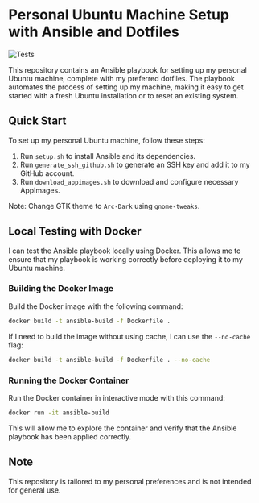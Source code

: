 # Personal Ubuntu Machine Setup with Ansible and Dotfiles

![Tests](https://github.com/dombean/ansible/actions/workflows/main.yml/badge.svg)

This repository contains an Ansible playbook for setting up my personal Ubuntu machine, complete with my preferred dotfiles. The playbook automates the process of setting up my machine, making it easy to get started with a fresh Ubuntu installation or to reset an existing system.

## Quick Start

To set up my personal Ubuntu machine, follow these steps:

1. Run `setup.sh` to install Ansible and its dependencies.
2. Run `generate_ssh_github.sh` to generate an SSH key and add it to my GitHub account.
3. Run `download_appimages.sh` to download and configure necessary AppImages.

Note: Change GTK theme to `Arc-Dark` using `gnome-tweaks`.

## Local Testing with Docker

I can test the Ansible playbook locally using Docker. This allows me to ensure that my playbook is working correctly before deploying it to my Ubuntu machine.

### Building the Docker Image

Build the Docker image with the following command:

```bash
docker build -t ansible-build -f Dockerfile .
```

If I need to build the image without using cache, I can use the `--no-cache` flag:

```bash
docker build -t ansible-build -f Dockerfile . --no-cache
```

### Running the Docker Container

Run the Docker container in interactive mode with this command:

```bash
docker run -it ansible-build
```

This will allow me to explore the container and verify that the Ansible playbook has been applied correctly.

## Note

This repository is tailored to my personal preferences and is not intended for general use. 
